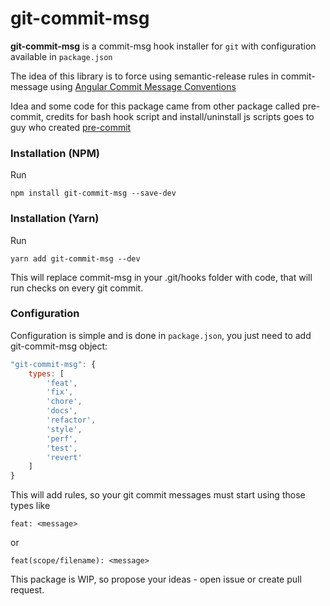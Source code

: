 # git-commit-msg

**git-commit-msg** is a commit-msg hook installer for `git` with configuration available in `package.json`

The idea of this library is to force using semantic-release rules in commit-message using [Angular Commit Message Conventions](https://github.com/angular/angular.js/blob/master/DEVELOPERS.md#-git-commit-guidelines)

Idea and some code for this package came from other package called pre-commit, credits for bash hook script and install/uninstall js scripts goes to guy who created [pre-commit](https://github.com/observing/pre-commit)

### Installation (NPM)

Run
```
npm install git-commit-msg --save-dev
```

### Installation (Yarn)

Run
```
yarn add git-commit-msg --dev
```

This will replace commit-msg in your .git/hooks folder with code, that will run checks on every git commit.

### Configuration

Configuration is simple and is done in `package.json`, you just need to add git-commit-msg object:

```js
"git-commit-msg": {
    types: [
        'feat',
        'fix',
        'chore',
        'docs',
        'refactor',
        'style',
        'perf',
        'test',
        'revert'
    ]  
}
```

This will add rules, so your git commit messages must start using those types like
```
feat: <message>
```

or

```
feat(scope/filename): <message>
```

This package is WIP, so propose your ideas - open issue or create pull request.